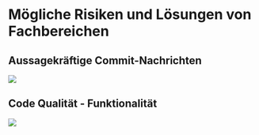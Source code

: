 # Mögliche Risiken und Lösungen von Fachbereichen

## Aussagekräftige Commit-Nachrichten

![](/assets/commit-messages.jpeg)

## Code Qualität - Funktionalität

![](/assets/main-build.jpeg)
